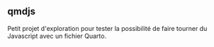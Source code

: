 ## qmdjs

Petit projet d'exploration pour tester la possibilité de faire tourner du Javascript avec un fichier Quarto.
